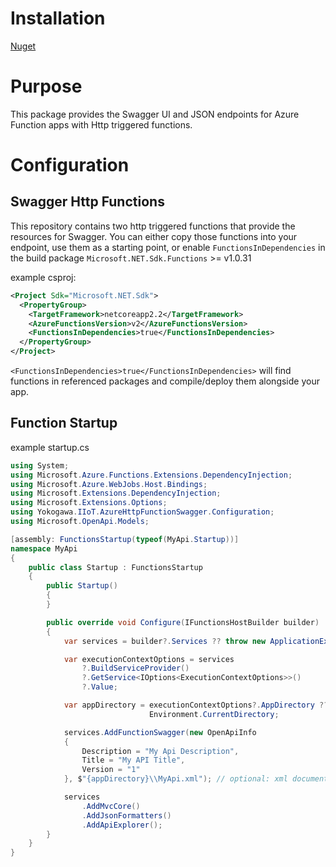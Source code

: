 # Installation

[Nuget](https://www.nuget.org/packages/Yokogawa.IIoT.AzureHttpFunctionSwagger/)

# Purpose

This package provides the Swagger UI and JSON endpoints for Azure Function apps with Http triggered functions. 

# Configuration


## Swagger Http Functions

This repository contains two http triggered functions that provide the resources for Swagger. You can either copy those functions into your endpoint, use them as a starting point, or enable `FunctionsInDependencies` in the build package `Microsoft.NET.Sdk.Functions` >= v1.0.31

example csproj:
```xml
<Project Sdk="Microsoft.NET.Sdk">
  <PropertyGroup>
    <TargetFramework>netcoreapp2.2</TargetFramework>
    <AzureFunctionsVersion>v2</AzureFunctionsVersion>
    <FunctionsInDependencies>true</FunctionsInDependencies>
  </PropertyGroup>
</Project>
```

`<FunctionsInDependencies>true</FunctionsInDependencies>` will find functions in referenced packages and compile/deploy them alongside your app.

## Function Startup
example startup.cs
```csharp
using System;
using Microsoft.Azure.Functions.Extensions.DependencyInjection;
using Microsoft.Azure.WebJobs.Host.Bindings;
using Microsoft.Extensions.DependencyInjection;
using Microsoft.Extensions.Options;
using Yokogawa.IIoT.AzureHttpFunctionSwagger.Configuration;
using Microsoft.OpenApi.Models;

[assembly: FunctionsStartup(typeof(MyApi.Startup))]
namespace MyApi
{
    public class Startup : FunctionsStartup
    {
        public Startup()
        {
        }

        public override void Configure(IFunctionsHostBuilder builder)
        {
            var services = builder?.Services ?? throw new ApplicationException("Something has gone wrong. Services is not available.");

            var executionContextOptions = services
                ?.BuildServiceProvider()
                ?.GetService<IOptions<ExecutionContextOptions>>()
                ?.Value;

            var appDirectory = executionContextOptions?.AppDirectory ??
                               Environment.CurrentDirectory;

            services.AddFunctionSwagger(new OpenApiInfo
            {
                Description = "My Api Description",
                Title = "My API Title",
                Version = "1"
            }, $"{appDirectory}\\MyApi.xml"); // optional: xml documentation file. Specifying this file will include the xml comments on types from the assembly in the swagger document.

            services
                .AddMvcCore()
                .AddJsonFormatters()
                .AddApiExplorer();
        }
    }
}
```